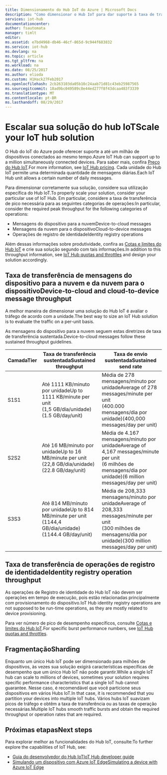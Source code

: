 ```yaml
---
title: Dimensionamento do Hub IoT do Azure | Microsoft Docs
description: "Como dimensionar o Hub IoT para dar suporte à taxa de transferência de mensagens esperada. Inclui um resumo das taxas de transferência com suporte para cada camada e opções de fragmentação."
services: iot-hub
documentationcenter: 
author: fsautomata
manager: timlt
editor: 
ms.assetid: e7bd4968-db46-46cf-865d-9c944f683832
ms.service: iot-hub
ms.devlang: na
ms.topic: article
ms.tgt_pltfrm: na
ms.workload: na
ms.date: 08/25/2017
ms.author: elioda
ms.custom: H1Hack27Feb2017
ms.openlocfilehash: 2cb263103da05b10c24aab71d81c43eb25987565
ms.sourcegitcommit: 18ad9bc049589c8e44ed277f8f43dcaa483f3339
ms.translationtype: MT
ms.contentlocale: pt-BR
ms.lasthandoff: 08/29/2017
---
```

# <a name="scale-your-iot-hub-solution"></a><span data-ttu-id="a976a-104">Escalar sua solução do hub IoT</span><span class="sxs-lookup"><span data-stu-id="a976a-104">Scale your IoT hub solution</span></span>
<span data-ttu-id="a976a-105">O Hub do IoT do Azure pode oferecer suporte a até um milhão de dispositivos conectados ao mesmo tempo.</span><span class="sxs-lookup"><span data-stu-id="a976a-105">Azure IoT Hub can support up to a million simultaneously connected devices.</span></span> <span data-ttu-id="a976a-106">Para saber mais, confira [Preço do Hub IoT][lnk-pricing].</span><span class="sxs-lookup"><span data-stu-id="a976a-106">For more information, see [IoT Hub pricing][lnk-pricing].</span></span> <span data-ttu-id="a976a-107">Cada unidade do Hub IoT permite uma determinada quantidade de mensagens diárias.</span><span class="sxs-lookup"><span data-stu-id="a976a-107">Each IoT Hub unit allows a certain number of daily messages.</span></span>

<span data-ttu-id="a976a-108">Para dimensionar corretamente sua solução, considere sua utilização específica do Hub IoT.</span><span class="sxs-lookup"><span data-stu-id="a976a-108">To properly scale your solution, consider your particular use of IoT Hub.</span></span> <span data-ttu-id="a976a-109">Em particular, considere a taxa de transferência de pico necessária para as seguintes categorias de operações:</span><span class="sxs-lookup"><span data-stu-id="a976a-109">In particular, consider the required peak throughput for the following categories of operations:</span></span>

* <span data-ttu-id="a976a-110">Mensagens do dispositivo para a nuvem</span><span class="sxs-lookup"><span data-stu-id="a976a-110">Device-to-cloud messages</span></span>
* <span data-ttu-id="a976a-111">Mensagens da nuvem para o dispositivo</span><span class="sxs-lookup"><span data-stu-id="a976a-111">Cloud-to-device messages</span></span>
* <span data-ttu-id="a976a-112">Operações de registro de identidade</span><span class="sxs-lookup"><span data-stu-id="a976a-112">Identity registry operations</span></span>

<span data-ttu-id="a976a-113">Além dessas informações sobre produtividade, confira as [Cotas e limites do Hub IoT][IoT Hub quotas and throttles] e crie sua solução segundo com tais informações.</span><span class="sxs-lookup"><span data-stu-id="a976a-113">In addition to this throughput information, see [IoT Hub quotas and throttles][IoT Hub quotas and throttles] and design your solution accordingly.</span></span>

## <a name="device-to-cloud-and-cloud-to-device-message-throughput"></a><span data-ttu-id="a976a-114">Taxa de transferência de mensagens do dispositivo para a nuvem e da nuvem para o dispositivo</span><span class="sxs-lookup"><span data-stu-id="a976a-114">Device-to-cloud and cloud-to-device message throughput</span></span>
<span data-ttu-id="a976a-115">A melhor maneira de dimensionar uma solução do Hub IoT é avaliar o tráfego de acordo com a unidade.</span><span class="sxs-lookup"><span data-stu-id="a976a-115">The best way to size an IoT Hub solution is to evaluate the traffic on a per-unit basis.</span></span>

<span data-ttu-id="a976a-116">As mensagens do dispositivo para a nuvem seguem estas diretrizes de taxa de transferência sustentada.</span><span class="sxs-lookup"><span data-stu-id="a976a-116">Device-to-cloud messages follow these sustained throughput guidelines.</span></span>

| <span data-ttu-id="a976a-117">Camada</span><span class="sxs-lookup"><span data-stu-id="a976a-117">Tier</span></span> | <span data-ttu-id="a976a-118">Taxa de transferência sustentada</span><span class="sxs-lookup"><span data-stu-id="a976a-118">Sustained throughput</span></span> | <span data-ttu-id="a976a-119">Taxa de envio sustentada</span><span class="sxs-lookup"><span data-stu-id="a976a-119">Sustained send rate</span></span> |
| --- | --- | --- |
| <span data-ttu-id="a976a-120">S1</span><span class="sxs-lookup"><span data-stu-id="a976a-120">S1</span></span> |<span data-ttu-id="a976a-121">Até 1111 KB/minuto por unidade</span><span class="sxs-lookup"><span data-stu-id="a976a-121">Up to 1111 KB/minute per unit</span></span><br/><span data-ttu-id="a976a-122">(1,5 GB/dia/unidade)</span><span class="sxs-lookup"><span data-stu-id="a976a-122">(1.5 GB/day/unit)</span></span> |<span data-ttu-id="a976a-123">Média de 278 mensagens/minuto por unidade</span><span class="sxs-lookup"><span data-stu-id="a976a-123">Average of 278 messages/minute per unit</span></span><br/><span data-ttu-id="a976a-124">(400.000 mensagens/dia por unidade)</span><span class="sxs-lookup"><span data-stu-id="a976a-124">(400,000 messages/day per unit)</span></span> |
| <span data-ttu-id="a976a-125">S2</span><span class="sxs-lookup"><span data-stu-id="a976a-125">S2</span></span> |<span data-ttu-id="a976a-126">Até 16 MB/minuto por unidade</span><span class="sxs-lookup"><span data-stu-id="a976a-126">Up to 16 MB/minute per unit</span></span><br/><span data-ttu-id="a976a-127">(22,8 GB/dia/unidade)</span><span class="sxs-lookup"><span data-stu-id="a976a-127">(22.8 GB/day/unit)</span></span> |<span data-ttu-id="a976a-128">Média de 4.167 mensagens/minuto por unidade</span><span class="sxs-lookup"><span data-stu-id="a976a-128">Average of 4,167 messages/minute per unit</span></span><br/><span data-ttu-id="a976a-129">(6 milhões de mensagens/dia por unidade)</span><span class="sxs-lookup"><span data-stu-id="a976a-129">(6 million messages/day per unit)</span></span> |
| <span data-ttu-id="a976a-130">S3</span><span class="sxs-lookup"><span data-stu-id="a976a-130">S3</span></span> |<span data-ttu-id="a976a-131">Até 814 MB/minuto por unidade</span><span class="sxs-lookup"><span data-stu-id="a976a-131">Up to 814 MB/minute per unit</span></span><br/><span data-ttu-id="a976a-132">(1144,4 GB/dia/unidade)</span><span class="sxs-lookup"><span data-stu-id="a976a-132">(1144.4 GB/day/unit)</span></span> |<span data-ttu-id="a976a-133">Média de 208,333 mensagens/minuto por unidade</span><span class="sxs-lookup"><span data-stu-id="a976a-133">Average of 208,333 messages/minute per unit</span></span><br/><span data-ttu-id="a976a-134">(300 milhões de mensagens/dia por unidade)</span><span class="sxs-lookup"><span data-stu-id="a976a-134">(300 million messages/day per unit)</span></span> |

## <a name="identity-registry-operation-throughput"></a><span data-ttu-id="a976a-135">Taxa de transferência de operações de registro de identidade</span><span class="sxs-lookup"><span data-stu-id="a976a-135">Identity registry operation throughput</span></span>
<span data-ttu-id="a976a-136">As operações de Registro de identidade do Hub IoT não devem ser operações em tempo de execução, pois estão relacionadas principalmente com provisionamento do dispositivo.</span><span class="sxs-lookup"><span data-stu-id="a976a-136">IoT Hub identity registry operations are not supposed to be run-time operations, as they are mostly related to device provisioning.</span></span>

<span data-ttu-id="a976a-137">Para ver número de pico de desempenho específicos, consulte [Cotas e limites do Hub IoT][IoT Hub quotas and throttles].</span><span class="sxs-lookup"><span data-stu-id="a976a-137">For specific burst performance numbers, see [IoT Hub quotas and throttles][IoT Hub quotas and throttles].</span></span>

## <a name="sharding"></a><span data-ttu-id="a976a-138">Fragmentação</span><span class="sxs-lookup"><span data-stu-id="a976a-138">Sharding</span></span>
<span data-ttu-id="a976a-139">Enquanto um único Hub IoT pode ser dimensionado para milhões de dispositivos, às vezes sua solução exigirá características específicas de desempenho que um único Hub IoT não pode garantir.</span><span class="sxs-lookup"><span data-stu-id="a976a-139">While a single IoT hub can scale to millions of devices, sometimes your solution requires specific performance characteristics that a single IoT hub cannot guarantee.</span></span> <span data-ttu-id="a976a-140">Nesse caso, é recomendável que você particione seus dispositivos em vários Hubs IoT.</span><span class="sxs-lookup"><span data-stu-id="a976a-140">In that case, it is recommended that you partition your devices into multiple IoT hubs.</span></span> <span data-ttu-id="a976a-141">Vários hubs IoT suavizam picos de tráfego e obtêm a taxa de transferência ou as taxas de operação necessárias.</span><span class="sxs-lookup"><span data-stu-id="a976a-141">Multiple IoT hubs smooth traffic bursts and obtain the required throughput or operation rates that are required.</span></span>

## <a name="next-steps"></a><span data-ttu-id="a976a-142">Próximas etapas</span><span class="sxs-lookup"><span data-stu-id="a976a-142">Next steps</span></span>
<span data-ttu-id="a976a-143">Para explorar melhor as funcionalidades do Hub IoT, consulte:</span><span class="sxs-lookup"><span data-stu-id="a976a-143">To further explore the capabilities of IoT Hub, see:</span></span>

* <span data-ttu-id="a976a-144">[Guia do desenvolvedor do Hub IoT][lnk-devguide]</span><span class="sxs-lookup"><span data-stu-id="a976a-144">[IoT Hub developer guide][lnk-devguide]</span></span>
* <span data-ttu-id="a976a-145">[Simulando um dispositivo com Azure IoT Edge][lnk-iotedge]</span><span class="sxs-lookup"><span data-stu-id="a976a-145">[Simulating a device with Azure IoT Edge][lnk-iotedge]</span></span>

[lnk-pricing]: https://azure.microsoft.com/pricing/details/iot-hub
[IoT Hub quotas and throttles]: iot-hub-devguide-quotas-throttling.md

[lnk-devguide]: iot-hub-devguide.md
[lnk-iotedge]: iot-hub-linux-iot-edge-simulated-device.md
